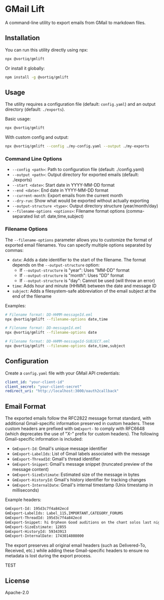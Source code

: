 # GMail Lift

A command-line utility to export emails from GMail to markdown files.

## Installation

You can run this utility directly using npx:

```bash
npx @vortiq/gmlift
```

Or install it globally:

```bash
npm install -g @vortiq/gmlift
```

## Usage

The utility requires a configuration file (default: `config.yaml`) and an output directory (default: `./exports`).

Basic usage:
```bash
npx @vortiq/gmlift
```

With custom config and output:
```bash
npx @vortiq/gmlift --config ./my-config.yaml --output ./my-exports
```

### Command Line Options

- `--config <path>`: Path to configuration file (default: ./config.yaml)
- `--output <path>`: Output directory for exported emails (default: ./exports)
- `--start <date>`: Start date in YYYY-MM-DD format
- `--end <date>`: End date in YYYY-MM-DD format
- `--current-month`: Export emails from the current month
- `--dry-run`: Show what would be exported without actually exporting
- `--output-structure <type>`: Output directory structure (year/month/day)
- `--filename-options <options>`: Filename format options (comma-separated list of: date,time,subject)

### Filename Options

The `--filename-options` parameter allows you to customize the format of exported email filenames. You can specify multiple options separated by commas:

- `date`: Adds a date identifier to the start of the filename. The format depends on the `--output-structure` option:
  - If `--output-structure` is "year": Uses "MM-DD" format
  - If `--output-structure` is "month": Uses "DD" format
  - If `--output-structure` is "day": Cannot be used (will throw an error)
- `time`: Adds hour and minute (HHMM) between the date and message ID
- `subject`: Adds a filesystem-safe abbreviation of the email subject at the end of the filename

Examples:
```bash
# Filename format: DD-HHMM-messageId.eml
npx @vortiq/gmlift --filename-options date,time

# Filename format: DD-messageId.eml
npx @vortiq/gmlift --filename-options date

# Filename format: DD-HHMM-messageId-SUBJECT.eml
npx @vortiq/gmlift --filename-options date,time,subject
```

## Configuration

Create a `config.yaml` file with your GMail API credentials:

```yaml
client_id: "your-client-id"
client_secret: "your-client-secret"
redirect_uri: "http://localhost:3000/oauth2callback"
```

## Email Format

The exported emails follow the RFC2822 message format standard, with additional Gmail-specific information preserved in custom headers. These custom headers are prefixed with `GmExport-` to comply with RFC6648 (which deprecates the use of "X-" prefix for custom headers). The following Gmail-specific information is included:

- `GmExport-Id`: Gmail's unique message identifier
- `GmExport-LabelIds`: List of Gmail labels associated with the message
- `GmExport-ThreadId`: Gmail's thread identifier
- `GmExport-Snippet`: Gmail's message snippet (truncated preview of the message content)
- `GmExport-SizeEstimate`: Estimated size of the message in bytes
- `GmExport-HistoryId`: Gmail's history identifier for tracking changes
- `GmExport-InternalDate`: Gmail's internal timestamp (Unix timestamp in milliseconds)

Example headers:
```txt
GmExport-Id: 195d3c7f4a842ecd
GmExport-LabelIds: Label_115,IMPORTANT,CATEGORY_FORUMS
GmExport-ThreadId: 195d3c7f4a842ecd
GmExport-Snippet: hi Orpheon Good auditions on the chant solos last night! Som...
GmExport-SizeEstimate: 12855
GmExport-HistoryId: 59343913
GmExport-InternalDate: 1743014808000
```

The export preserves all original email headers (such as Delivered-To, Received, etc.) while adding these Gmail-specific headers to ensure no metadata is lost during the export process.

TEST

## License

Apache-2.0
